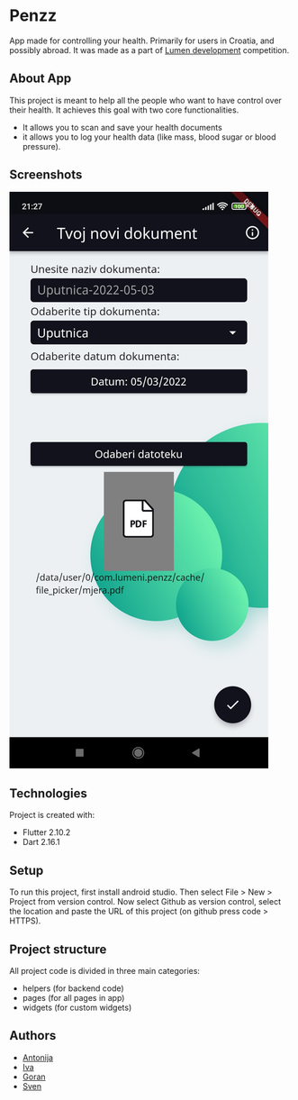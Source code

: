 
# Penzz
App made for controlling your health. Primarily for users in Croatia, and possibly abroad.
It was made as a part of [Lumen development](https://www.estudent.hr/projekti/lumen-development) competition.

## About App
This project is meant to help all the people who want to have control over their health.
It achieves this goal with two core functionalities.
* It allows you to scan and save your health documents
* it allows you to log your health data (like mass, blood sugar or blood pressure).

## Screenshots
![Alt text](/images/screenshots/add_document_import_1.jpg?raw=true "Importing document")

## Technologies
Project is created with:
* Flutter 2.10.2
* Dart 2.16.1

## Setup
To run this project, first install android studio.
Then select File > New > Project from version control.
Now select Github as version control, select the location and paste the URL of this project (on github press code > HTTPS).

## Project structure
All project code is divided in three main categories: 
* helpers (for backend code)
* pages (for all pages in app)
* widgets (for custom widgets)

## Authors
* [Antonija](https://github.com/AntonijaL)
* [Iva](https://github.com/ivasaurus)
* [Goran](https://github.com/rangoiv)
* [Sven](https://github.com/Boltzmann314)
